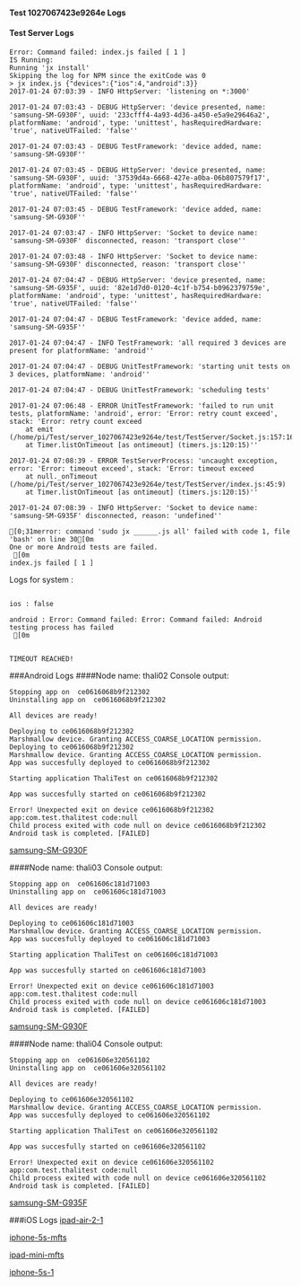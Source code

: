 #### Test 1027067423e9264e Logs

#### Test Server Logs
```
Error: Command failed: index.js failed [ 1 ]
IS Running:
Running 'jx install'
Skipping the log for NPM since the exitCode was 0
> jx index.js {"devices":{"ios":4,"android":3}}
2017-01-24 07:03:39 - INFO HttpServer: 'listening on *:3000'

2017-01-24 07:03:43 - DEBUG HttpServer: 'device presented, name: 'samsung-SM-G930F', uuid: '233cfff4-4a93-4d36-a450-e5a9e29646a2', platformName: 'android', type: 'unittest', hasRequiredHardware: 'true', nativeUTFailed: 'false''

2017-01-24 07:03:43 - DEBUG TestFramework: 'device added, name: 'samsung-SM-G930F''

2017-01-24 07:03:45 - DEBUG HttpServer: 'device presented, name: 'samsung-SM-G930F', uuid: '37539d4a-6668-427e-a0ba-06b807579f17', platformName: 'android', type: 'unittest', hasRequiredHardware: 'true', nativeUTFailed: 'false''

2017-01-24 07:03:45 - DEBUG TestFramework: 'device added, name: 'samsung-SM-G930F''

2017-01-24 07:03:47 - INFO HttpServer: 'Socket to device name: 'samsung-SM-G930F' disconnected, reason: 'transport close''

2017-01-24 07:03:48 - INFO HttpServer: 'Socket to device name: 'samsung-SM-G930F' disconnected, reason: 'transport close''

2017-01-24 07:04:47 - DEBUG HttpServer: 'device presented, name: 'samsung-SM-G935F', uuid: '82e1d7d0-0120-4c1f-b754-b0962379759e', platformName: 'android', type: 'unittest', hasRequiredHardware: 'true', nativeUTFailed: 'false''

2017-01-24 07:04:47 - DEBUG TestFramework: 'device added, name: 'samsung-SM-G935F''

2017-01-24 07:04:47 - INFO TestFramework: 'all required 3 devices are present for platformName: 'android''

2017-01-24 07:04:47 - DEBUG UnitTestFramework: 'starting unit tests on 3 devices, platformName: 'android''

2017-01-24 07:04:47 - DEBUG UnitTestFramework: 'scheduling tests'

2017-01-24 07:06:48 - ERROR UnitTestFramework: 'failed to run unit tests, platformName: 'android', error: 'Error: retry count exceed', stack: 'Error: retry count exceed
    at emit (/home/pi/Test/server_1027067423e9264e/test/TestServer/Socket.js:157:16)
    at Timer.listOnTimeout [as ontimeout] (timers.js:120:15)''

2017-01-24 07:08:39 - ERROR TestServerProcess: 'uncaught exception, error: 'Error: timeout exceed', stack: 'Error: timeout exceed
    at null._onTimeout (/home/pi/Test/server_1027067423e9264e/test/TestServer/index.js:45:9)
    at Timer.listOnTimeout [as ontimeout] (timers.js:120:15)''

2017-01-24 07:08:39 - INFO HttpServer: 'Socket to device name: 'samsung-SM-G935F' disconnected, reason: 'undefined''

[0;31merror: command 'sudo jx ______.js all' failed with code 1, file 'bash' on line 30[0m
One or more Android tests are failed.
 [0m
index.js failed [ 1 ]

```


Logs for system : 
```

ios : false

android : Error: Command failed: Error: Command failed: Android testing process has failed
 [0m


TIMEOUT REACHED!
```
###Android Logs
####Node name: thali02
Console output:
```
Stopping app on  ce0616068b9f212302
Uninstalling app on  ce0616068b9f212302

All devices are ready!

Deploying to ce0616068b9f212302
Marshmallow device. Granting ACCESS_COARSE_LOCATION permission.
Deploying to ce0616068b9f212302
Marshmallow device. Granting ACCESS_COARSE_LOCATION permission.
App was succesfully deployed to ce0616068b9f212302

Starting application ThaliTest on ce0616068b9f212302

App was succesfully started on ce0616068b9f212302

Error! Unexpected exit on device ce0616068b9f212302 app:com.test.thalitest code:null 
Child process exited with code null on device ce0616068b9f212302
Android task is completed. [FAILED]
```
[samsung-SM-G930F](https://github.com/ThaliTester/TestResults/blob/1027067423e9264e_iOS_CI_sanity_check_czyzm/thali02_samsung-SM-G930F.md)

####Node name: thali03
Console output:
```
Stopping app on  ce061606c181d71003
Uninstalling app on  ce061606c181d71003

All devices are ready!

Deploying to ce061606c181d71003
Marshmallow device. Granting ACCESS_COARSE_LOCATION permission.
App was succesfully deployed to ce061606c181d71003

Starting application ThaliTest on ce061606c181d71003

App was succesfully started on ce061606c181d71003

Error! Unexpected exit on device ce061606c181d71003 app:com.test.thalitest code:null 
Child process exited with code null on device ce061606c181d71003
Android task is completed. [FAILED]
```
[samsung-SM-G930F](https://github.com/ThaliTester/TestResults/blob/1027067423e9264e_iOS_CI_sanity_check_czyzm/thali03_samsung-SM-G930F.md)

####Node name: thali04
Console output:
```
Stopping app on  ce061606e320561102
Uninstalling app on  ce061606e320561102

All devices are ready!

Deploying to ce061606e320561102
Marshmallow device. Granting ACCESS_COARSE_LOCATION permission.
App was succesfully deployed to ce061606e320561102

Starting application ThaliTest on ce061606e320561102

App was succesfully started on ce061606e320561102

Error! Unexpected exit on device ce061606e320561102 app:com.test.thalitest code:null 
Child process exited with code null on device ce061606e320561102
Android task is completed. [FAILED]
```
[samsung-SM-G935F](https://github.com/ThaliTester/TestResults/blob/1027067423e9264e_iOS_CI_sanity_check_czyzm/thali04_samsung-SM-G935F.md)




###iOS Logs
[ipad-air-2-1](https://github.com/ThaliTester/TestResults/blob/1027067423e9264e_iOS_CI_sanity_check_czyzm/iOS_ipad-air-2-1.md)

[iphone-5s-mfts](https://github.com/ThaliTester/TestResults/blob/1027067423e9264e_iOS_CI_sanity_check_czyzm/iOS_iphone-5s-mfts.md)

[ipad-mini-mfts](https://github.com/ThaliTester/TestResults/blob/1027067423e9264e_iOS_CI_sanity_check_czyzm/iOS_ipad-mini-mfts.md)

[iphone-5s-1](https://github.com/ThaliTester/TestResults/blob/1027067423e9264e_iOS_CI_sanity_check_czyzm/iOS_iphone-5s-1.md)


